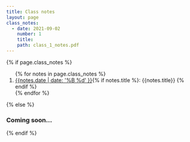 ```yaml
---
title: Class notes
layout: page
class_notes:
  - date: 2021-09-02
    number: 1
    title:
    path: class_1_notes.pdf
---
```


{% if page.class_notes %}

<ol>
{% for notes in page.class_notes %}
    <li>
        <a href="assets/class_notes/{{ notes.path }}">{{notes.date | date: '%B %d' }}</a>{% if notes.title %}: {{notes.title}} {% endif %}
    </li>
{% endfor %}
</ol>
{% else %}

### Coming soon...

{% endif %}

